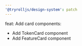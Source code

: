 ```yaml
---
'@tryrolljs/design-system': patch
---
```


feat: Add card components:

- Add TokenCard component
- Add FeatureCard component
